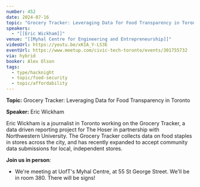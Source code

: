 ```yaml
---
number: 452
date: 2024-07-16
topic: "Grocery Tracker: Leveraging Data for Food Transparency in Toronto with Eric Wickham"
speakers:
  - "[[Eric Wickham]]"
venue: "[[Myhal Centre for Engineering and Entrepreneurship]]"
videoUrl: https://youtu.be/xKIA_Y-LS3E
eventUrl: https://www.meetup.com/civic-tech-toronto/events/301755732
via: hybrid
booker: Alex Olson
tags:
  - type/hacknight
  - topic/food-security
  - topic/affordability
---
```


**Topic:** Grocery Tracker: Leveraging Data for Food Transparency in Toronto

**Speaker:** Eric Wickham

Eric Wickham is a journalist in Toronto working on the Grocery Tracker, a data driven reporting project for The Hoser in partnership with Northwestern University. The Grocery Tracker collects data on food staples in stores across the city, and has recently expanded to accept community data submissions for local, independent stores.

**Join us in person**:

* We're meeting at UofT's Myhal Centre, at 55 St George Street. We'll be in room 380. There will be signs!
